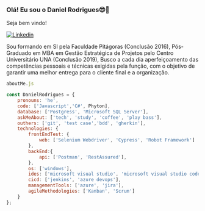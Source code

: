 ### Olá! Eu sou o Daniel Rodrigues😎👋
Seja bem vindo!

[![Linkedin](https://img.shields.io/badge/LinkedIn-0077B5?style=for-the-badge&logo=linkedin&logoColor=white)](https://www.linkedin.com/in/daniel-s-s-rodrigues/)

Sou formando em SI pela Faculdade Pitágoras (Conclusão 2016), Pós-Graduado em MBA em Gestão Estratégica de Projetos pelo Centro Universitário UNA (Conclusão 2019), 
Busco a cada dia aperfeiçoamento das competências pessoais e técnicas exigidas pela função, com o objetivo de garantir uma melhor entrega para o cliente final e a organização.

```js
aboutMe.js

const DanielRodrigues = {
    pronouns: 'he',
    code: ['Javascript','C#', Phyton],
    database: ['Postgress', 'Microsoft SQL Server'],
    askMeAbout: ['tech', 'study', 'coffee', 'play bass'],
    outhers: ['git', 'test case','bdd', 'gherkin'],
    technologies: {
        frontEndTest: {
            web: ['Selenium Webdriver', 'Cypress', 'Robot Framework']
        },
        backEnd:{
            api: ['Postman', 'RestAssured'],
        },
        os: ['windows'],
        ides: ['microsoft visual studio', 'microsoft visual studio code', 'eclipse'],
        cicd: ['jenkins', 'azure devops'],
        managementTools: ['azure', 'jira'],
        agileMethodologies: ['Kanban', 'Scrum']
    }
};
```







